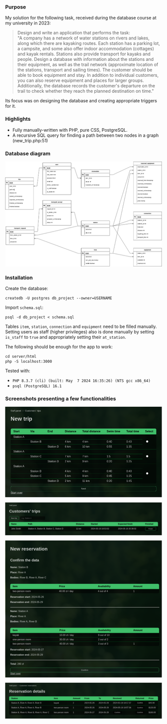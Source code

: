 ### Purpose

My solution for the following task, received during the database course at my university in 2023:

> Design and write an application that performs the task:\
> "A company has a network of water stations on rivers and lakes, along which there are kayaking routes. Each station has a parking lot, a campsite, and some also offer indoor accommodation (cottages) and kayak rentals. Stations also provide transport for kayaks and people. Design a database with information about the stations and their equipment, as well as the trail network (approximate location of the stations, transport and sailing times). The customer should be able to book equipment and stay. In addition to individual customers, you can also reserve equipment and places for larger groups. Additionally, the database records the customer's departure on the trail to check whether they reach the planned destination on time."

Its focus was on designing the database and creating appropriate triggers for it.

### Highlights

- Fully manually-written with PHP, pure CSS, PostgreSQL.
- A recursive SQL query for finding a path between two nodes in a graph (new_trip.php:51)

### Database diagram

![Diagram](images/db_diagram.png)

### Installation

Create the database:

```
createdb -U postgres db_project --owner=USERNAME
```

Import `schema.sql`:
```
psql -d db_project < schema.sql
```

Tables `item`, `station`, `connection` and `equipment` need to be filled manually.\
Setting users as staff (higher privileges) also is done manually by setting `is_staff` to `true` and appropriately setting their `at_station`.

The following should be enough for the app to work:
```
cd server/html
php -S localhost:3000
```
Tested with:
- `PHP 8.3.7 (cli) (built: May  7 2024 16:35:26) (NTS gcc x86_64)`
- `psql (PostgreSQL) 16.1`


### Screenshots presenting a few functionalities

![Screenshot](images/new_trip.png)

![Screenshot](images/trips.png)

![Screenshot](images/new_reservation.png)

![Screenshot](images/reservation_details.png)
